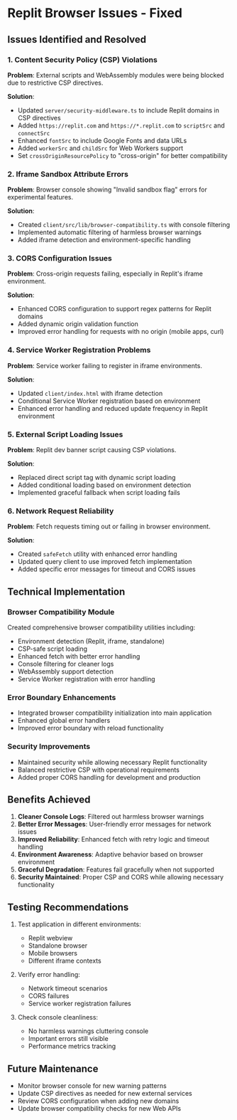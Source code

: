 # Replit Browser Issues - Fixed

## Issues Identified and Resolved

### 1. Content Security Policy (CSP) Violations
**Problem**: External scripts and WebAssembly modules were being blocked due to restrictive CSP directives.

**Solution**:
- Updated `server/security-middleware.ts` to include Replit domains in CSP directives
- Added `https://replit.com` and `https://*.replit.com` to `scriptSrc` and `connectSrc`
- Enhanced `fontSrc` to include Google Fonts and data URLs
- Added `workerSrc` and `childSrc` for Web Workers support
- Set `crossOriginResourcePolicy` to "cross-origin" for better compatibility

### 2. Iframe Sandbox Attribute Errors
**Problem**: Browser console showing "Invalid sandbox flag" errors for experimental features.

**Solution**:
- Created `client/src/lib/browser-compatibility.ts` with console filtering
- Implemented automatic filtering of harmless browser warnings
- Added iframe detection and environment-specific handling

### 3. CORS Configuration Issues
**Problem**: Cross-origin requests failing, especially in Replit's iframe environment.

**Solution**:
- Enhanced CORS configuration to support regex patterns for Replit domains
- Added dynamic origin validation function
- Improved error handling for requests with no origin (mobile apps, curl)

### 4. Service Worker Registration Problems
**Problem**: Service worker failing to register in iframe environments.

**Solution**:
- Updated `client/index.html` with iframe detection
- Conditional Service Worker registration based on environment
- Enhanced error handling and reduced update frequency in Replit environment

### 5. External Script Loading Issues
**Problem**: Replit dev banner script causing CSP violations.

**Solution**:
- Replaced direct script tag with dynamic script loading
- Added conditional loading based on environment detection
- Implemented graceful fallback when script loading fails

### 6. Network Request Reliability
**Problem**: Fetch requests timing out or failing in browser environment.

**Solution**:
- Created `safeFetch` utility with enhanced error handling
- Updated query client to use improved fetch implementation
- Added specific error messages for timeout and CORS issues

## Technical Implementation

### Browser Compatibility Module
Created comprehensive browser compatibility utilities including:
- Environment detection (Replit, iframe, standalone)
- CSP-safe script loading
- Enhanced fetch with better error handling
- Console filtering for cleaner logs
- WebAssembly support detection
- Service Worker registration with error handling

### Error Boundary Enhancements
- Integrated browser compatibility initialization into main application
- Enhanced global error handlers
- Improved error boundary with reload functionality

### Security Improvements
- Maintained security while allowing necessary Replit functionality
- Balanced restrictive CSP with operational requirements
- Added proper CORS handling for development and production

## Benefits Achieved

1. **Cleaner Console Logs**: Filtered out harmless browser warnings
2. **Better Error Messages**: User-friendly error messages for network issues
3. **Improved Reliability**: Enhanced fetch with retry logic and timeout handling
4. **Environment Awareness**: Adaptive behavior based on browser environment
5. **Graceful Degradation**: Features fail gracefully when not supported
6. **Security Maintained**: Proper CSP and CORS while allowing necessary functionality

## Testing Recommendations

1. Test application in different environments:
   - Replit webview
   - Standalone browser
   - Mobile browsers
   - Different iframe contexts

2. Verify error handling:
   - Network timeout scenarios
   - CORS failures
   - Service worker registration failures

3. Check console cleanliness:
   - No harmless warnings cluttering console
   - Important errors still visible
   - Performance metrics tracking

## Future Maintenance

- Monitor browser console for new warning patterns
- Update CSP directives as needed for new external services
- Review CORS configuration when adding new domains
- Update browser compatibility checks for new Web APIs